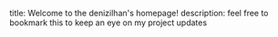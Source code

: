 title: Welcome to the denizilhan's homepage!
description: feel free to bookmark this to keep an eye on my project updates

